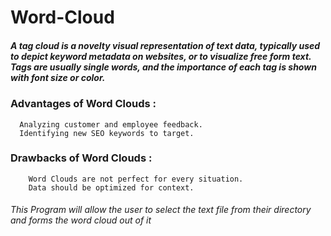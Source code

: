 # Word-Cloud
<h5>A tag cloud is a novelty visual representation of text data, typically used to depict keyword metadata on websites, or to visualize free form text. Tags are usually single words, and the importance of each tag is shown with font size or color.</h5>

<h3> Advantages of Word Clouds :</h3>

      Analyzing customer and employee feedback.
      Identifying new SEO keywords to target.
      

<h3> Drawbacks of Word Clouds :</h3>

        Word Clouds are not perfect for every situation.
        Data should be optimized for context.

<h6> This Program will allow the user to select the text file from their directory and forms the word cloud out of it</h6>
